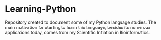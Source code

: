 # Learning-Python
Repository created to document some of my Python language studies. The main motivation for starting to learn this language, besides its numerous applications today, comes from my Scientific Initiation in Bioinformatics.
